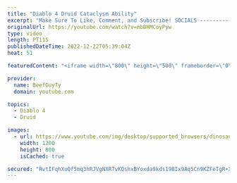 ```yaml
---
title: "Diablo 4 Druid Cataclysm Ability"
excerpt: "Make Sure To Like, Comment, and Subscribe! SOCIALS ---------------------------------------------- Join Our ..."
originalUrl: https://youtube.com/watch?v=mbBHMCoyPyw
type: video
length: PT11S
publishedDateTime: 2022-12-22T05:39:04Z
heat: 51

featuredContent: "<iframe width=\"800\" height=\"500\" frameborder=\"0\" src=\"https://www.youtube.com/embed/mbBHMCoyPyw\" allow=\"accelerometer; autoplay; encrypted-media; gyroscope; picture-in-picture\" allowfullscreen></iframe>"

provider:
  name: BeefGuyTy
  domain: youtube.com

topics:
  - Diablo 4
  - Druid

images:
  - url: https://www.youtube.com/img/desktop/supported_browsers/dinosaur.png
    width: 1200
    height: 800
    isCached: true

secured: "RvtIFqhXuQf5mq3hRJVgNXR7vKQshxBYoxda9kds19BIx9Aq5Cn9KZFeTgR+XviDKsEY5tOU4jM47IqsAIr48l7x32snC3AtuciNrXAtKNaenWROwcznRjtiwEqOpJZB/+4t+NY6AfBXpW1I0vRU2rBfmLkOn+/O1TqAzcbXPoe3HF3r/9HjyqvXZXQC12SYQvsBfulyKtW+tj/LMmPzgoG3c9gvrKfYmmjo6hVorX+GZSfm1bHY5lKIdVbhoFXBAbRQusdl/EBHJQogUVpO5W2rxr4G2ckHA1PW2SXTRJATxYXTbTEd9z31hd6xbAOR69Y+tf9DOQbflFsv0DeHNtZrRAJNcTMrnGAqxyS0w3I9U43S8+nZxTHF7hkhTCkvFD7zgBEiOeLvPMG5HW6XVRVTEEXXO1QHVRiEhmg7kz0=;qkRW7sCiKefNWcj6iEkHqg=="
---
```



